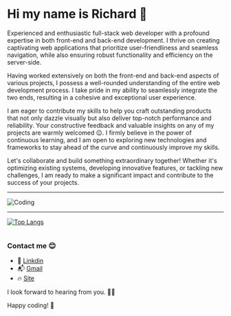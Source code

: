 # Hi my name is Richard 👋

Experienced and enthusiastic full-stack web developer with a profound expertise in both front-end and back-end development. I thrive on creating captivating web applications that prioritize user-friendliness and seamless navigation, while also ensuring robust functionality and efficiency on the server-side.

Having worked extensively on both the front-end and back-end aspects of various projects, I possess a well-rounded understanding of the entire web development process. I take pride in my ability to seamlessly integrate the two ends, resulting in a cohesive and exceptional user experience.

I am eager to contribute my skills to help you craft outstanding products that not only dazzle visually but also deliver top-notch performance and reliability. Your constructive feedback and valuable insights on any of my projects are warmly welcomed 😉. I firmly believe in the power of continuous learning, and I am open to exploring new technologies and frameworks to stay ahead of the curve and continuously improve my skills.

Let's collaborate and build something extraordinary together! Whether it's optimizing existing systems, developing innovative features, or tackling new challenges, I am ready to make a significant impact and contribute to the success of your projects.

***

<image alt='Coding' align='center' src='https://camo.githubusercontent.com/5ddf73ad3a205111cf8c686f687fc216c2946a75005718c8da5b837ad9de78c9/68747470733a2f2f7468756d62732e6766796361742e636f6d2f4576696c4e657874446576696c666973682d736d616c6c2e676966'/>

***

[![Top Langs](https://github-readme-stats.vercel.app/api/top-langs/?username=richardHaggioGwati&layout=compact)](https://github.com/anuraghazra/github-readme-stats)

<img src="https://komarev.com/ghpvc/?username=richardHaggioGwati&style=for-the-badge&color=blue" alt=""/>


### Contact me 😊
- 🔗 [Linkdin](https://www.linkedin.com/in/richard-gwati-636a80233/)
- 📬 [Gmail](haggio0844@gmail.com)
- 🔥 [Site](https://react-portfolio-lovat-one.vercel.app/)

I look forward to hearing from you. 👩‍🚀

Happy coding! 🚀
